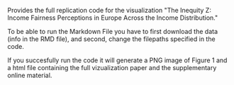 Provides the full replication code for the visualization "The Inequity Z: Income Fairness Perceptions in Europe Across the Income Distribution."

To be able to run the Markdown File you have to first download the data (info in the RMD file), and second, change the filepaths specified in the code.

If you succesfully run the code it will generate a PNG image of Figure 1 and a html file containing the full vizualization paper and the supplementary online material.